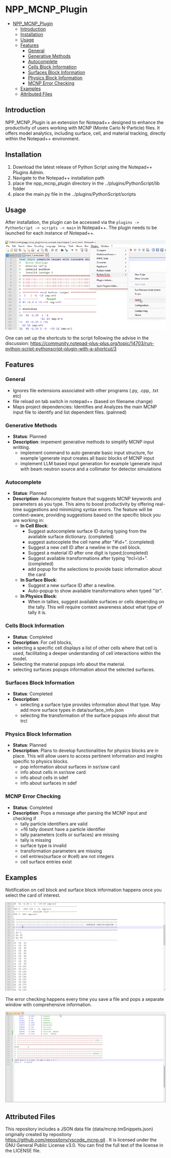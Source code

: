 NPP_MCNP_Plugin
==============
<!-- TOC -->

- [NPP_MCNP_Plugin](#npp_mcnp_plugin)
    - [Introduction](#introduction)
    - [Installation](#installation)
    - [Usage](#usage)
    - [Features](#features)
        - [General](#general)
        - [Generative Methods](#generative-methods)
        - [Autocomplete](#autocomplete)
        - [Cells Block Information](#cells-block-information)
        - [Surfaces Block Information](#surfaces-block-information)
        - [Physics Block Information](#physics-block-information)
        - [MCNP Error Checking](#mcnp-error-checking)
    - [Examples](#examples)
    - [Attributed Files](#attributed-files)

<!-- /TOC -->
## Introduction

NPP_MCNP_Plugin is an extension for Notepad++ designed to enhance the productivity of users working with MCNP (Monte Carlo N-Particle) files. It offers model analytics, including surface, cell, and material tracking, directly within the Notepad++ environment.

## Installation

1. Download the latest release of Python Script using the Notepad++ Plugins Admin.
2. Navigate to the Notepad++ installation path
3. place the npp_mcnp_plugin directory in the ../plugins/PythonScript/lib folder
4. place the main.py file in the ../plugins/PythonScript/scripts


## Usage

After installation, the plugin can be accessed via the `plugins -> PythonScript -> scripts -> main` in Notepad++. The plugin needs to be launched for each instance of Notepad++. 


![](docs/images/launch_plugin.png)

One can set up the shortcuts to the script following the advise in the discussion: <https://community.notepad-plus-plus.org/topic/14703/run-python-script-pythonscript-plugin-with-a-shortcut/3>

## Features

### General

- Ignores file extensions associated with other programs (.py, .cpp, .txt etc)
- file reload on tab switch in notepad++ (based on filename change)
- Maps project dependencies: Identifies and Analyzes the main MCNP input file to identify and list dependent files. (palnned)

### Generative Methods

- **Status**: Planned
- **Description**: impement generative methods to simplify MCNP input writting.
  - implement command to auto generate basic input structure, for example \generate input creates all basic blocks of MCNP input
  - implement LLM based input generation for example \generate input with beam neutron source and a collimator for detector simulations
  
### Autocomplete

- **Status**: Planned
- **Description**: Autocomplete feature that suggests MCNP keywords and parameters as you type. This aims to boost productivity by offering real-time suggestions and minimizing syntax errors. The feature will be context-aware, providing suggestions based on the specific block you are working in:
  - **In Cell Block**:
    - Suggest autocomplete surface ID during typing from the available surface dictionary. (completed)
    - suggest autocoplete the cell name after "#\d+". (completed)
    - Suggest a new cell ID after a newline in the cell block.
    - Suggest a material ID after one digit is typed;(completed)
    - Suggest available transformations after typing "trcl=\d+".  (completed)
    - add popup for the selections to provide basic information about the card
  - **In Surface Block**:
    - Suggest a new surface ID after a newline.
    - Auto-popup to show available transformations when typed "\tr".
  - **In Physics Block**:
    - When in tallies, suggest available surfaces or cells depending on the tally. This will require context awareness about what type of tally it is.

### Cells Block Information

- **Status**: Completed
- **Description**: For cell blocks,
- selecting a specific cell displays a list of other cells where that cell is used, facilitating a deeper understanding of cell interactions within the model.
- Selecting the material popups info about the material.
- selecting surfaces popups information about the selected surfaces.

### Surfaces Block Information

- **Status**: Completed
- **Description**:
  - selecting a surface type provides information about that type. May add more surface types in data/surface_info.json
  - selecting the transformation of the surface popups info about that trcl

### Physics Block Information

- **Status**: Planned
- **Description**: Plans to develop functionalities for physics blocks are in place. This will allow users to access pertinent information and insights specific to physics blocks.
  - pop information about surfaces in ssr/ssw card
  - info about cells in ssr/ssw card
  - info about cells in sdef
  - info about surfaces in sdef

### MCNP Error Checking

- **Status**: Completed
- **Description**: Pops a message after parsing the MCNP input and checking if
  - tally particle identifiers are valid
  - +f6 tally doesnt have a particle identifier
  - tally parameters (cells or surfaces) are missing
  - tally is missing
  - surface type is invalid
  - transformation parameters are missing
  - cell entries(surface or #cell) are not integers
  - cell surface entries exist

## Examples

Notification on cell block and surface block information happens once you select the card of interest.

![](docs/images/selection_notification_example.gif)

The error checking happens every time you save a file and pops a separate window with comprehensive information.

![](docs/images/error_message_popup_example.gif)


## Attributed Files

This repository includes a JSON data file (data/mcnp.tmSnippets.json) originally created by repositony <https://github.com/repositony/vscode_mcnp.git> . It is licensed under the GNU General Public License v3.0. You can find the full text of the license in the LICENSE file.
